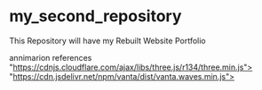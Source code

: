 # my_second_repository
This Repository will have my Rebuilt Website Portfolio


annimarion references
"https://cdnjs.cloudflare.com/ajax/libs/three.js/r134/three.min.js">
"https://cdn.jsdelivr.net/npm/vanta/dist/vanta.waves.min.js">

